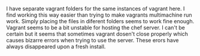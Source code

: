I have separate vagrant folders for the same instances of vagrant here. I find working this way easier than trying to make vagrants multimachine run work. Simply placing the files in diferent folders seems to work fine enough.
Vagrant seems to be a bit unstable for hosting the chef server. I can't be certain but it seems that sometimes vagrant dosen't close properly which causes bizarre errors when trying to use the server. These erors have always disappeared upon a fresh install.
